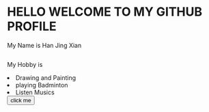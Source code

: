 <h1>HELLO WELCOME TO MY GITHUB PROFILE</h1>
<P>My Name is Han Jing Xian</P>

<img src="https://i.pinimg.com/736x/a9/fd/5c/a9fd5c5d0f56317236c72a517ea6b9ce.jpg" alt=""> 

<P>My Hobby is</P>
<li>Drawing and Painting</li>
    <li>playing Badminton</li>
    <li>Listen Musics </li>
 <a href="https://elyon.sch.id/"><button>click me</button></a>
